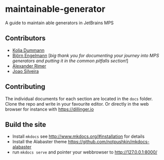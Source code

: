 # maintainable-generator
A guide to maintain able generators in JetBrains MPS

## Contributors 
- [Kolja Dummann](https://github.com/coolya)  
- [Björn Engelmann](https://github.com/bj2015) [*big thank you for documenting your journey into MPS generators and putting it in the common pitfalls section!*]
- [Alexander Rimer](https://github.com/arimer)
- [Joao Silveira](https://github.com/joao-silveira)
## Contributing
The individual documents for each section are located in the `docs` folder. Clone the repo and write in your favourite editor. Or directly in the web browser for instance with https://dillinger.io 
## Build the site
- Install `mkdocs` see http://www.mkdocs.org/#installation for details
- Install the Alabaster theme https://github.com/notpushkin/mkdocs-alabaster
- run `mkdocs serve` and pointer your webbrowser to http://127.0.0.1:8000/
